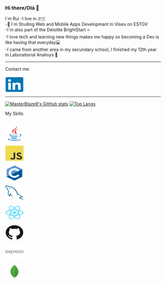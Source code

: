 ### Hi there/Olá 👋
I´m Rui
  -I live in :portugal:<br>
  -:school: I´m Studing Web and Mobile Apps Developmant in Viseu on ESTGV<br>
  -I´m also part of the Deloitte BrightStart :star:<br>
  -I love tech and learning new things makes me happy so becoming a Dev is like having that everyday:computer:<br>
  -I came from another area in my secundary school, I finished my 12th year in Laboratiorial Analisys :test_tube:

<hr>

Contact me:<br><br>
<a href="https://www.linkedin.com/in/rui-sim%C3%B5es-0001441b7/" target="_blank">
  <img align="center" alt="Rui-LinkedIn" height="50" width="60" src="https://raw.githubusercontent.com/devicons/devicon/master/icons/linkedin/linkedin-original.svg"></img>
</a>
<br>
<hr>


[![MasterBlaze9's GitHub stats](https://github-readme-stats.vercel.app/api?username=masterblaze9)](https://github.com/masterblaze9/github-readme-stats)
 [![Top Langs](https://github-readme-stats.vercel.app/api/top-langs/?username=masterblaze9)](https://github.com/masterblaze9/github-readme-stats)


My Skills

<br>
  <img align="center" alt="Java-Icon" height="50" width="60" style="max-width:100%" style="display:inline-block" src="https://raw.githubusercontent.com/devicons/devicon/master/icons/java/java-original.svg"></img>
 

  
  <img align="center" alt="Java-Icon" height="50" width="60" style="max-width:100%" src="https://raw.githubusercontent.com/devicons/devicon/master/icons/javascript/javascript-original.svg"></img>
  
  <img align="center" alt="Java-Icon" height="50" width="60" style="max-width:100%" src="https://raw.githubusercontent.com/devicons/devicon/master/icons/c/c-original.svg"></img>
  
  <img align="center" alt="Java-Icon" height="50" width="60" style="max-width:100%" src="https://raw.githubusercontent.com/devicons/devicon/master/icons/mysql/mysql-original.svg"></img>
  
  <img align="center" alt="Java-Icon" height="50" width="60" style="max-width:100%" src="https://raw.githubusercontent.com/devicons/devicon/master/icons/react/react-original.svg"></img>
  
  <img align="center" alt="Java-Icon" height="50" width="60" style="max-width:100%" src="https://raw.githubusercontent.com/devicons/devicon/master/icons/github/github-original.svg"></img>
   
  <img align="center" alt="Java-Icon" height="50" width="60" style="max-width:100%" src="https://raw.githubusercontent.com/devicons/devicon/master/icons/express/express-original-wordmark.svg"></img>
  
  <img align="center" alt="Java-Icon" height="50" width="60" style="max-width:100%" src="https://raw.githubusercontent.com/devicons/devicon/master/icons/mongodb/mongodb-original.svg"></img>
